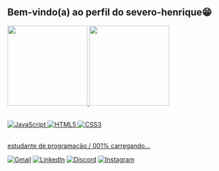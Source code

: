 ## Bem-vindo(a) ao perfil do severo-henrique😁

 <div>
   <a href="https://github.com/severo-henrique">
   <img height="180em" src="https://github-readme-stats.vercel.app/api?username=severo-henrique&show_icons=true&theme=tokyonight&include_all_commits=true&count_private=true"/>
   <img height="180em" src="https://github-readme-stats.vercel.app/api/top-langs/?username=severo-henrique&layout=compact&langs_count=6&theme=tokyonight"/>
</div>
    
<div style="display: inline_block"><br>
 
<div>

![JavaScript](https://img.shields.io/badge/-JavaScript-F7DF1E?style=flat-square&logo=javascript&logoColor=black)
![HTML5](https://img.shields.io/badge/-HTML5-E34F26?style=flat-square&logo=html5&logoColor=white)
![CSS3](https://img.shields.io/badge/-CSS3-1572B6?style=flat-square&logo=css3&logoColor=white)

<div>

</div>

 
<br>
 estudante de programação / 001% carregando... 

<div>

 [![Gmail](https://img.shields.io/badge/-Email-red?style=flat-square&logo=gmail&logoColor=white)](mailto:severohenrique2303@gmai.com)
[![LinkedIn](https://img.shields.io/badge/-LinkedIn-0A66C2?style=flat-square&logo=linkedin&logoColor=white)](https://linkedin.com/severohenrique)
[![Discord](https://img.shields.io/badge/-Discord-5865F2?style=flat-square&logo=discord&logoColor=white)](https://discordapp.com/severohenrique)
[![Instagram](https://img.shields.io/badge/-Instagram-E4405F?style=flat-square&logo=instagram&logoColor=white)](https://instagram.com/seve.rohenrique23)

<div>



